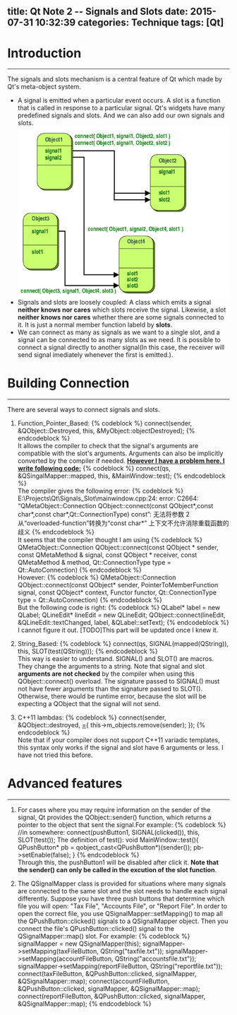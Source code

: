 title: Qt Note 2 -- Signals and Slots
date: 2015-07-31 10:32:39
categories: Technique
tags: [Qt]
---

# Introduction
---
The signals and slots mechanism is a central feature of Qt which made by Qt's meta-object system.
- A signal is emitted when a particular event occurs. A slot is a function that is called in response to a particular signal. Qt's widgets have many predefined signals and slots. And we can also add our own signals and slots.
![a diagram about Signals and Slots](/img/Signals_and_Slots.jpg)
- Signals and slots are loosely coupled: A class which emits a signal **neither knows nor cares** which slots receive the signal. Likewise, a slot **neither knows nor cares** whether there are some signals connected to it. It is just a normal member function labeld by **slots**.
- We can connect as many as signals as we want to a single slot, and a signal can be connected to as many slots as we need. It is possible to connect a signal directly to another signal(In this case, the receiver will send signal imediately whenever the first is emitted.).
<!-- more -->

# Building Connection
---
There are several ways to connect signals and slots.
1. Function_Pointer_Based:
{% codeblock %}	
	connect(sender, &QObject::Destroyed, this, &MyObject::objectDestroyed);
{% endcodeblock %}	
It allows the compiler to check that the signal's arguments are compatible with the slot's arguments. Arguments can also be implicitly converted by the compiler if needed. 
<u>**However I have a problem here. I write following code:**</u>
{% codeblock %}	
	connect(qs, &QSingalMapper::mapped, this, &MainWindow::test); 
{% endcodeblock %}	
The compiler gives the following error:
{% codeblock %}	
	E:\Projects\Qt\Signals_Slot\mainwindow.cpp:24: error: C2664: 
	“QMetaObject::Connection QObject::connect(const QObject*,const char*,const char*,Qt::ConnectionType) const”: 
	无法将参数 2 从“overloaded-function”转换为“const char*”
	上下文不允许消除重载函数的歧义
{% endcodeblock %}	
It seems that the compiler thought I am using 
{% codeblock %}	
	QMetaObject::Connection QObject::connect(const QObject * sender, const QMetaMethod & signal, const QObject * receiver, const QMetaMethod & method, Qt::ConnectionType type = Qt::AutoConnection)
{% endcodeblock %}	
However:
{% codeblock %}	
	QMetaObject::Connection QObject::connect(const QObject* sender, PointerToMemberFunction signal, const QObject* context, Functor functor, Qt::ConnectionType type = Qt::AutoConnection)
{% endcodeblock %}	
But the following code is right:
{% codeblock %}	
	QLabel* label = new QLabel;
	QLineEdit* lineEdit = new QLineEdit;
	QObject::connect(lineEdit, &QLineEdit::textChanged,
       					label,  &QLabel::setText);
{% endcodeblock %}	
I cannot figure it out. 
[TODO]This part will be updated once I knew it.

2. String_Based:
{% codeblock %}	
	connect(qs, SIGNAL(mapped(QString)), this, SLOT(test(QString)));
{% endcodeblock %}	
This way is easier to understand. SIGNAL() and SLOT() are macros. They change the arguments to a string. Note that signal and slot **arguments are not checked** by the compiler when using this QObject::connect() overload. The signature passed to SIGNAL() must not have fewer arguments than the signature passed to SLOT(). Otherwise, there would be runtime error, because the slot will be expecting a QObject that the signal will not send. 

3. C++11 lambdas:
{% codeblock %}	
	connect(sender, &QObject::destroyed, [=](){ this->m_objects.remove(sender); });
{% endcodeblock %}	
Note that if your compiler does not support C++11 variadic templates, this syntax only works if the signal and slot have 6 arguments or less. I have not tried this before.

# Advanced features
---
1. For cases where you may require information on the sender of the signal, Qt provides the QObject::sender() function, which returns a pointer to the object that sent the signal.For example:
{% codeblock %}	
	//in somewhere:
	connect(pushButton1, SIGNAL(clicked()), this, SLOT(test());
	The definition of test():
	void MainWindow::test(){
		QPushButton* pb = qobject_cast<QPushButton*)(sender());
		pb->setEnable(false);
	}
{% endcodeblock %}	
Through this, the pushButton1 will be disabled after click it.
**Note that the sender() can only be called in the excution of the slot function**.

2. The QSignalMapper class is provided for situations where many signals are connected to the same slot and the slot needs to handle each signal differently.
Suppose you have three push buttons that determine which file you will open: "Tax File", "Accounts File", or "Report File".
In order to open the correct file, you use QSignalMapper::setMapping() to map all the QPushButton::clicked() signals to a QSignalMapper object. Then you connect the file's QPushButton::clicked() signal to the QSignalMapper::map() slot.
For example:
{% codeblock %}	
	signalMapper = new QSignalMapper(this);
	signalMapper->setMapping(taxFileButton, QString("taxfile.txt"));
	signalMapper->setMapping(accountFileButton, QString("accountsfile.txt"));
	signalMapper->setMapping(reportFileButton, QString("reportfile.txt"));
	connect(taxFileButton, &QPushButton::clicked,
		signalMapper, &QSignalMapper::map);
	connect(accountFileButton, &QPushButton::clicked,
		signalMapper, &QSignalMapper::map);
	connect(reportFileButton, &QPushButton::clicked,
		signalMapper, &QSignalMapper::map);
{% endcodeblock %}	
